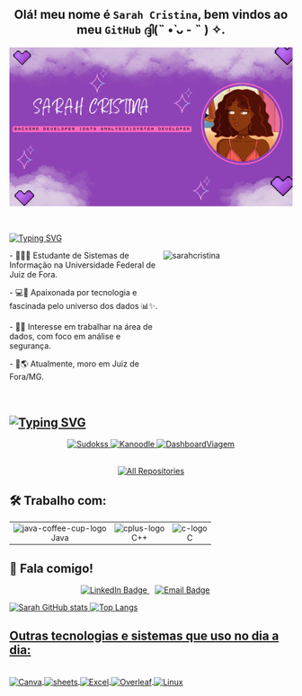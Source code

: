 ##  <div align="center"> Olá! meu nome é `Sarah Cristina`, bem vindos ao meu `GitHub` ദ്ദി(˵ •̀ ᴗ - ˵ ) ✧.</div>

![github-header-image (3)](git.png)

 <br>
  
<a href="https://git.io/typing-svg"><img src="https://readme-typing-svg.herokuapp.com?font=Fira+Code&pause=1000&color=8D43B5&background=FF66C400&width=435&separator=%3D&lines=Cout+%3C%3C+%22Hello+World!%22+%3C%3C+endl;%3Dprintf+(%22Hello+World!%22);%3DSystem.out.println(%22Hello+World!%22)%3Dprint+('Hello+World!')" alt="Typing SVG" /></a>

<div>
<img align="right" alt="sarahcristina" width="230" height="230" src="https://i.pinimg.com/1200x/c5/dd/c4/c5ddc4452ac52cad34a97439d220ed94.jpg")>
<p> - 👩🏽‍🎓 Estudante de Sistemas de Informação na Universidade Federal de Juiz de Fora.</p>
<p> - 💻💞 Apaixonada por tecnologia e fascinada pelo universo dos dados 📊✨.</p>
<p> - 🌱✨ Interesse em trabalhar na área de dados, com foco em análise e segurança.</p>
<p> - 📍🌎 Atualmente, moro em Juiz de Fora/MG.</p>
</div>

<br>

## <a href="https://git.io/typing-svg"><img src="https://readme-typing-svg.herokuapp.com?font=Fira+Code&duration=1&pause=1000&color=8D43B5&background=FF66C400&repeat=false&width=435&lines=💜+Reposit%C3%B3rios+Favoritos" alt="Typing SVG" /></a>
<div align="center">
<!-- Link para o repositório SudokuSS -->
<a href="https://github.com/SarahCristina00/SudokuSS.git">
  <picture>
    <img width="30%" src="https://denvercoder1-github-readme-stats.vercel.app/api/pin/?username=SarahCristina00&repo=Sudokuss&theme=react&bg_color=8D43B5&title_color=#ffffff&border_color=FFA4C7&icon_color=ff75aa&show_icons=true&text_color=#ffffff" alt="Sudokss" />
  </picture>
</a>

<!-- Link para o repositório do jogo Kanoodle -->
<a href="https://github.com/SarahCristina00/Kanoodle">
  <picture>
    <img width="30%" src="https://denvercoder1-github-readme-stats.vercel.app/api/pin/?username=SarahCristina00&repo=Kanoodle&theme=react&bg_color=8D43B5&title_color=ff75aa&border_color=FFA4C7&icon_color=ff75aa&show_icons=true&text_color=#ffffff" alt="Kanoodle"/>
  </picture>
</a>

<!-- Link para o repositório Dashboard Viagem -->
<a href="https://github.com/SarahCristina00/DashboardViagem">
  <picture>
    <img width="30%" src="https://denvercoder1-github-readme-stats.vercel.app/api/pin/?username=SarahCristina00&repo=DasboardViagem&theme=react&bg_color=8D43B5&title_color=ff75aa&border_color=FFA4C7&icon_color=ff75aa&show_icons=true&text_color=#ffffff" alt="DashboardViagem" />
  </picture>
</a>

<p align="center"><br>
  <a href="https://github.com/SarahCristina00?tab=repositories">
    <picture>
      <img width="32.5%" src="https://custom-icon-badges.demolab.com/badge/-Click%20Here%20For%20All%20My%20Repos-FFA4C7?style=for-the-badge&bg_color=8D43B5&logoColor=fff&logo=repo" alt="All Repositories" title="All Repositories" />
    </picture>
  </a>
</p>

</div>

## 🛠️ Trabalho com:

<table align="center">
    <tr>
        <td align="center">
             <img style="width: 100%; max-width: 300px;" src="https://img.icons8.com/?size=100&id=LRQRAS9l8QCe&format=png&color=8D43B5" alt="java-coffee-cup-logo"/>
            <br>Java 
        </td>
       <td align="center">
            <img  style="width: 90%; max-width: 300px;" src="https://img.icons8.com/?size=100&id=44328&format=png&color=8D43B5" alt="cplus-logo"/>
            <br>C++
       </td>
     <td align="center">
            <img  style="width: 90%; max-width: 300px;" src="https://img.icons8.com/?size=100&id=K6tPX3M1iHhY&format=png&color=8D43B5" alt="c-logo"/>
            <br>C
       </td>
</table>


## 📲 Fala comigo!
<div  align="center">
<a href="https://www.linkedin.com/in/sarah-cristina-freitas/" target="_blank" style="margin-right: 10px;">
    <img src="https://img.shields.io/badge/-LinkedIn-ffa4c7?style=for-the-badge&logo=linkedin&logoColor=white" alt="LinkedIn Badge" width="100" height="30" />
</a>
  <a href="mailto:sarahsilva34567@gmail.com" target="_blank" style="margin-right: 10px;">
     <img src="https://img.shields.io/badge/-Email-ffa4c7?style=for-the-badge&logo=gmail&logoColor=white" alt="Email Badge" width="100" height="30" />
</a>
 <a href="https://wa.me/5532987082952" target="_blank" style="margin-right: 10px;"
  <img src="https://img.icons8.com/?size=100&id=u1NG2uJaIZiK&format=png&color=8D43B5" alt="Whatsapp logo" width="100" height="30" />
 </div>


![Sarah GitHub stats](https://github-readme-stats.vercel.app/api?username=SarahCristina00&show_icons=true&theme=tokyonight)
![Top Langs](https://github-readme-stats.vercel.app/api/top-langs/?username=SarahCristina00&layout=compact&theme=tokyonight)


</div>
  
## Outras tecnologias e sistemas que uso no dia a dia:

<div style="display: inline_block"><br/>
<img align="center" alt="Canva"  src="https://img.shields.io/badge/Canva-%2300C4CC.svg?&style=for-the-badge&logo=Canva&logoColor=white">

<img align="center" alt="sheets" src="https://img.shields.io/badge/Google%20Sheets-34A853?style=for-the-badge&logo=google-sheets&logoColor=white">

<img align="center" alt="Excel"  src="https://img.shields.io/badge/Microsoft_Excel-217346?style=for-the-badge&logo=microsoft-excel&logoColor=white">

<img align="center" alt="Overleaf"  src="https://img.shields.io/badge/Overleaf-47A141?style=for-the-badge&logo=Overleaf&logoColor=white">

<img align="center" alt="Linux"  src="https://img.shields.io/badge/Linux-FCC624?style=for-the-badge&logo=linux&logoColor=black">

</div>
